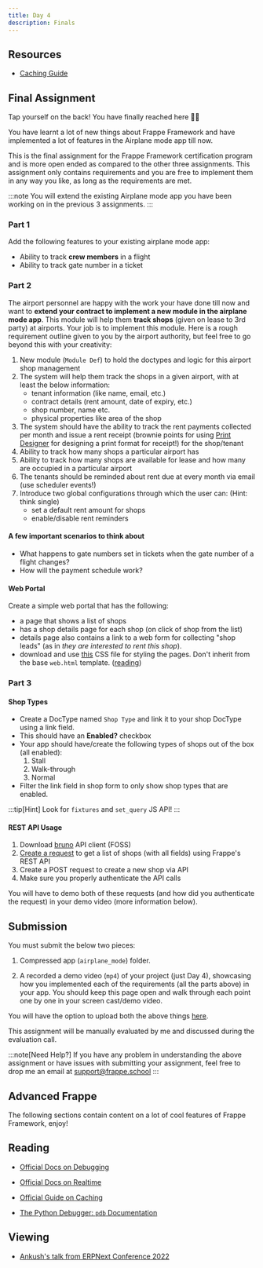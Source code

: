 ```yaml
---
title: Day 4
description: Finals
---
```


## Resources

* [Caching Guide](https://frappeframework.com/docs/user/en/guides/caching)

## Final Assignment

Tap yourself on the back! You have finally reached here 🎉🎉

You have learnt a lot of new things about Frappe Framework and have implemented a lot of features in the Airplane mode app till now.

This is the final assignment for the Frappe Framework certification program and is more open ended as compared to the other three assignments. This assignment only contains requirements and you are free to implement them in any way you like, as long as the requirements are met.

:::note
You will extend the existing Airplane mode app you have been working on in the previous 3 assignments.
:::

### Part 1

Add the following features to your existing airplane mode app:

* Ability to track **crew members** in a flight
* Ability to track gate number in a ticket

### Part 2

The airport personnel are happy with the work your have done till now and want to **extend your contract to implement a new module in the airplane mode app**. This module will help them **track shops** (given on lease to 3rd party) at airports. Your job is to implement this module. Here is a rough requirement outline given to you by the airport authority, but feel free to go beyond this with your creativity:

1. New module (`Module Def`) to hold the doctypes and logic for this airport shop management
2. The system will help them track the shops in a given airport, with at least the below information:
    * tenant information (like name, email, etc.)
    * contract details (rent amount, date of expiry, etc.)
    * shop number, name etc.
    * physical properties like area of the shop
3. The system should have the ability to track the rent payments collected per month and issue a rent receipt (brownie points for using [Print Designer](https://github.com/frappe/print_designer) for designing a print format for receipt!) for the shop/tenant
4. Ability to track how many shops a particular airport has
5. Ability to track how many shops are available for lease and how many are occupied in a particular airport
6. The tenants should be reminded about rent due at every month via email (use scheduler events!)
7. Introduce two global configurations through which the user can: (Hint: think single)
    * set a default rent amount for shops
    * enable/disable rent reminders

#### A few important scenarios to think about

* What happens to gate numbers set in tickets when the gate number of a flight changes?
* How will the payment schedule work?

#### Web Portal

Create a simple web portal that has the following:

* a page that shows a list of shops
* has a shop details page for each shop (on click of shop from the list)
* details page also contains a link to a web form for collecting "shop leads" (as in *they are interested to rent this shop*).
* download and use [this](https://cdn.jsdelivr.net/npm/picnic) CSS file for styling the pages. Don't inherit from the base `web.html` template. ([reading](https://frappeframework.com/docs/user/en/basics/static-assets))

### Part 3

#### Shop Types

* Create a DocType named `Shop Type` and link it to your shop DocType using a link field.
* This should have an **Enabled?** checkbox
* Your app should have/create the following types of shops out of the box (all enabled):
    1. Stall
    2. Walk-through
    3. Normal
* Filter the link field in shop form to only show shop types that are enabled.

:::tip[Hint]
Look for `fixtures` and `set_query` JS API!
:::

#### REST API Usage

1. Download [bruno](https://www.usebruno.com/) API client (FOSS)
2. [Create a request](https://docs.usebruno.com/get-started/bruno-basics/create-a-collection) to get a list of shops (with all fields) using Frappe's REST API
3. Create a POST request to create a new shop via API
4. Make sure you properly authenticate the API calls

You will have to demo both of these requests (and how did you authenticate the request) in your demo video (more information below).

## Submission

You must submit the below two pieces:

1. Compressed app (`airplane_mode`) folder.

2. A recorded a demo video (`mp4`) of your project (just Day 4), showcasing how you implemented each of the requirements (all the parts above) in your app. You should keep this page open and walk through each point one by one in your screen cast/demo video.

You will have the option to upload both the above things [here](https://frappe.school/assignments-portal/day-4).

This assignment will be manually evaluated by me and discussed during the evaluation call.

:::note[Need Help?]
If you have any problem in understanding the above assignment or have issues with submitting your assignment, feel free to drop me an email at <support@frappe.school>
:::

## Advanced Frappe

The following sections contain content on a lot of cool features of Frappe Framework, enjoy!

## Reading

* [Official Docs on Debugging](https://frappeframework.com/docs/v14/user/en/debugging)

* [Official Docs on Realtime](https://frappeframework.com/docs/v14/user/en/api/realtime)

* [Official Guide on Caching](https://frappeframework.com/docs/v14/user/en/guides/caching)

* [The Python Debugger: `pdb` Documentation](https://docs.python.org/3/library/pdb.html)

## Viewing

* [Ankush's talk from ERPNext Conference 2022](https://youtu.be/KTWwvHnjF5w)
